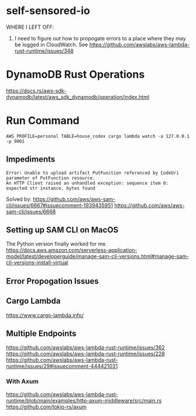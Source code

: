 # self-sensored-io
WHERE I LEFT OFF:
1. I need to figure out how to propogate errors to a place where they may be logged in CloudWatch.  See https://github.com/awslabs/aws-lambda-rust-runtime/issues/348

# DynamoDB Rust Operations
https://docs.rs/aws-sdk-dynamodb/latest/aws_sdk_dynamodb/operation/index.html

# Run Command
```
AWS_PROFILE=personal TABLE=house_codex cargo lambda watch -a 127.0.0.1 -p 9001
```


## Impediments
```
Error: Unable to upload artifact PutFunction referenced by CodeUri parameter of PutFunction resource.
An HTTP Client raised an unhandled exception: sequence item 0: expected str instance, bytes found
```
Solved by:
https://github.com/aws/aws-sam-cli/issues/6667#issuecomment-1939435951
https://github.com/aws/aws-sam-cli/issues/6668

## Setting up SAM CLI on MacOS

The Python version finally worked for me.
https://docs.aws.amazon.com/serverless-application-model/latest/developerguide/manage-sam-cli-versions.html#manage-sam-cli-versions-install-virtual

## Error Propogation Issues


## Cargo Lambda
https://www.cargo-lambda.info/

## Multiple Endpoints
https://github.com/awslabs/aws-lambda-rust-runtime/issues/362
https://github.com/awslabs/aws-lambda-rust-runtime/issues/228
https://github.com/awslabs/aws-lambda-rust-runtime/issues/29#issuecomment-444421031

### With Axum
https://github.com/awslabs/aws-lambda-rust-runtime/blob/main/examples/http-axum-middleware/src/main.rs
https://github.com/tokio-rs/axum